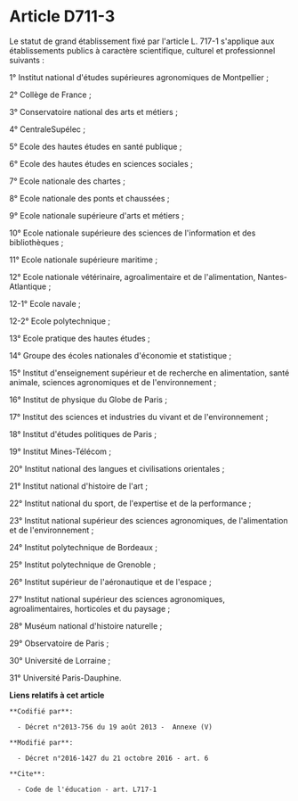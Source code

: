 # Article D711-3

Le statut de grand établissement fixé par l'article L. 717-1 s'applique aux établissements publics à caractère scientifique,
culturel et professionnel suivants : 

1° Institut national d'études supérieures agronomiques de Montpellier ; 

2° Collège de France ; 

3° Conservatoire national des arts et métiers ; 

4° CentraleSupélec ; 

5° Ecole des hautes études en santé publique ; 

6° Ecole des hautes études en sciences sociales ; 

7° Ecole nationale des chartes ; 

8° Ecole nationale des ponts et chaussées ; 

9° Ecole nationale supérieure d'arts et métiers ; 

10° Ecole nationale supérieure des sciences de l'information et des bibliothèques ; 

11° Ecole nationale supérieure maritime ; 

12° Ecole nationale vétérinaire, agroalimentaire et de l'alimentation, Nantes-Atlantique ; 

12-1° Ecole navale ; 

12-2° Ecole polytechnique ;

13° Ecole pratique des hautes études ; 

14° Groupe des écoles nationales d'économie et statistique ; 

15° Institut d'enseignement supérieur et de recherche en alimentation, santé animale, sciences agronomiques et de
l'environnement ; 

16° Institut de physique du Globe de Paris ; 

17° Institut des sciences et industries du vivant et de l'environnement ; 

18° Institut d'études politiques de Paris ; 

19° Institut Mines-Télécom ; 

20° Institut national des langues et civilisations orientales ; 

21° Institut national d'histoire de l'art ; 

22° Institut national du sport, de l'expertise et de la performance ; 

23° Institut national supérieur des sciences agronomiques, de l'alimentation et de l'environnement ; 

24° Institut polytechnique de Bordeaux ; 

25° Institut polytechnique de Grenoble ; 

26° Institut supérieur de l'aéronautique et de l'espace ; 

27° Institut national supérieur des sciences agronomiques, agroalimentaires, horticoles et du paysage ; 

28° Muséum national d'histoire naturelle ; 

29° Observatoire de Paris ; 

30° Université de Lorraine ; 

31° Université Paris-Dauphine.

**Liens relatifs à cet article**

	**Codifié par**:

	  - Décret n°2013-756 du 19 août 2013 -  Annexe (V)

	**Modifié par**:

	  - Décret n°2016-1427 du 21 octobre 2016 - art. 6

	**Cite**:

	  - Code de l'éducation - art. L717-1
